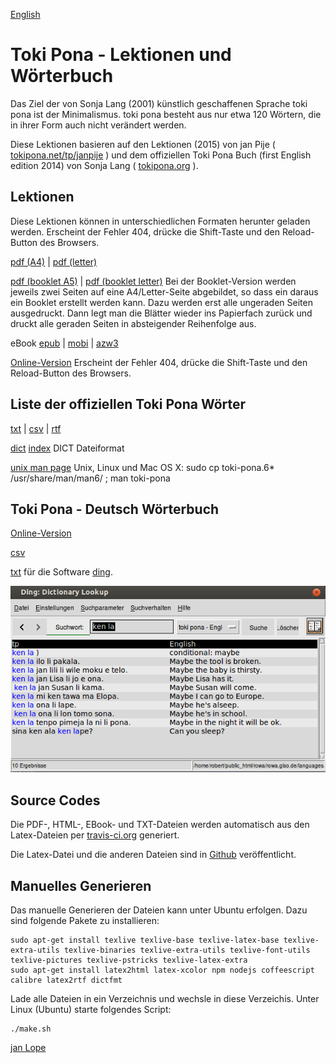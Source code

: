 <!--
  Description: Toki Pona, Das Ziel der von Sonja Lang (2001) künstlich geschaffene Sprache ist der Minimalismus. 
  -->

[English](https://jan-lope.github.io/Toki_Pona_lessons_English/)

# Toki Pona - Lektionen und Wörterbuch 

Das Ziel der von Sonja Lang (2001) künstlich geschaffenen Sprache toki pona ist der Minimalismus. toki pona besteht aus nur etwa 120 Wörtern, die in ihrer Form auch nicht verändert werden. 

Diese Lektionen basieren auf den Lektionen (2015) von jan Pije ( [tokipona.net/tp/janpije](http://tokipona.net/tp/janpije/) ) und dem offiziellen Toki Pona Buch (first English edition 2014) von Sonja Lang ( [tokipona.org](http://tokipona.org) ).  


## Lektionen 

Diese Lektionen können in unterschiedlichen Formaten herunter geladen werden. 
Erscheint der Fehler 404, drücke die Shift-Taste und den Reload-Button des Browsers. 

[pdf (A4)](https://github.com/jan-Lope/Toki_Pona_Lektionen_Deutsch/raw/gh-pages/toki-pona-lessons_de.pdf) | 
[pdf (letter)](https://github.com/jan-Lope/Toki_Pona_Lektionen_Deutsch/raw/gh-pages/toki-pona-lessons_de-letter.pdf) 


[pdf (booklet A5)](https://github.com/jan-Lope/Toki_Pona_Lektionen_Deutsch/raw/gh-pages/toki-pona-lessons_de-booklet.pdf) | 
[pdf (booklet letter)](https://github.com/jan-Lope/Toki_Pona_Lektionen_Deutsch/raw/gh-pages/toki-pona-lessons_de-booklet-letter.pdf) 
Bei der Booklet-Version werden jeweils zwei Seiten auf eine A4/Letter-Seite abgebildet, so dass ein daraus ein Booklet erstellt werden kann. Dazu werden erst alle ungeraden Seiten ausgedruckt. Dann legt man die Blätter wieder ins Papierfach zurück und druckt alle geraden Seiten in absteigender Reihenfolge aus. 


eBook [epub](https://github.com/jan-Lope/Toki_Pona_Lektionen_Deutsch/raw/gh-pages/toki-pona-lessons_de.epub) | 
[mobi](https://github.com/jan-Lope/Toki_Pona_Lektionen_Deutsch/raw/gh-pages/toki-pona-lessons_de.mobi) | 
[azw3](https://github.com/jan-Lope/Toki_Pona_Lektionen_Deutsch/raw/gh-pages/toki-pona-lessons_de.azw3)

[Online-Version](https://htmlpreview.github.io/?https://raw.githubusercontent.com/jan-Lope/Toki_Pona_Lektionen_Deutsch/gh-pages/toki-pona-lessons_de/index.html) Erscheint der Fehler 404, drücke die Shift-Taste und den Reload-Button des Browsers.  


## Liste der offiziellen Toki Pona Wörter

[txt](https://github.com/jan-Lope/Toki_Pona_Lektionen_Deutsch/raw/gh-pages/nimi_pi_toki_pona.txt)  | 
[csv](https://github.com/jan-Lope/Toki_Pona_Lektionen_Deutsch/raw/gh-pages/nimi_pi_toki_pona.csv)  | 
[rtf](https://github.com/jan-Lope/Toki_Pona_Lektionen_Deutsch/raw/gh-pages/nimi_pi_toki_pona.rtf) 

[dict](https://github.com/jan-Lope/Toki_Pona_Lektionen_Deutsch/raw/gh-pages/toki-pona_deutsch-dict.dict) 
[index](https://github.com/jan-Lope/Toki_Pona_Lektionen_Deutsch/raw/gh-pages/toki-pona_deutsch-dict.index) 
DICT Dateiformat

[unix man page](https://github.com/jan-Lope/Toki_Pona_Lektionen_Deutsch/raw/gh-pages/toki-pona.6.gz) 
Unix, Linux und Mac OS X: sudo cp toki-pona.6* /usr/share/man/man6/ ; man toki-pona


## Toki Pona - Deutsch Wörterbuch

[Online-Version](https://htmlpreview.github.io/?https://raw.githubusercontent.com/jan-Lope/Toki_Pona_Lektionen_Deutsch/gh-pages/dictionary.html) 

[csv](https://raw.githubusercontent.com/jan-Lope/Toki_Pona_Lektionen_Deutsch/gh-pages/toki-pona_deutsch.csv) 

[txt](https://raw.githubusercontent.com/jan-Lope/Toki_Pona_Lektionen_Deutsch/gh-pages/toki-pona_deutsch.txt) für die Software [ding](http://www-user.tu-chemnitz.de/~fri/ding/).

![ding](ding01.png?raw=true "ding")



## Source Codes

Die PDF-, HTML-, EBook- und TXT-Dateien werden automatisch aus den Latex-Dateien per [travis-ci.org](https://travis-ci.org/jan-Lope/Toki_Pona_Lektionen_Deutsch) generiert.

Die Latex-Datei und die anderen Dateien sind in [Github](https://github.com/jan-Lope/Toki_Pona_Lektionen_Deutsch) veröffentlicht.  

## Manuelles Generieren

Das manuelle Generieren der Dateien kann unter Ubuntu erfolgen. Dazu sind folgende Pakete zu installieren:


    sudo apt-get install texlive texlive-base texlive-latex-base texlive-extra-utils texlive-binaries texlive-extra-utils texlive-font-utils texlive-pictures texlive-pstricks texlive-latex-extra 
    sudo apt-get install latex2html latex-xcolor npm nodejs coffeescript calibre latex2rtf dictfmt



Lade alle Dateien in ein Verzeichnis und wechsle in diese Verzeichis. Unter Linux (Ubuntu) starte folgendes Script:


    ./make.sh



  
[jan Lope](https://jan-lope.github.io)
